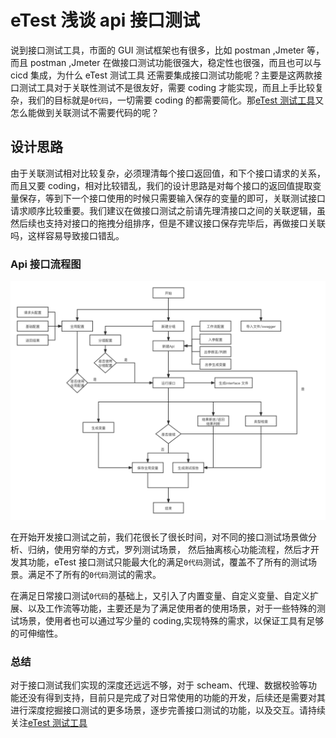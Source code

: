 # eTest 浅谈 api 接口测试

说到接口测试工具，市面的 GUI 测试框架也有很多，比如 postman ,Jmeter 等，而且 postman ,Jmeter 在做接口测试功能很强大，稳定性也很强，而且也可以与 cicd 集成，为什么 eTest 测试工具 还需要集成接口测试功能呢？主要是这两款接口测试工具对于关联性测试不是很友好，需要 coding 才能实现，而且上手比较复杂，我们的目标就是`0代码`，一切需要 coding 的都需要简化。那[eTest 测试工具](https://onepiece-smile.github.io/docs/#/)又怎么能做到关联测试不需要代码的呢？

## 设计思路

由于关联测试相对比较复杂，必须理清每个接口返回值，和下个接口请求的关系，而且又要 coding，相对比较错乱，我们的设计思路是对每个接口的返回值提取变量保存，等到下一个接口使用的时候只需要输入保存的变量的即可，关联测试接口请求顺序比较重要。我们建议在做接口测试之前请先理清接口之间的关联逻辑，虽然后续也支持对接口的拖拽分组排序，但是不建议接口保存完毕后，再做接口关联吗，这样容易导致接口错乱。

### Api 接口流程图

![logo](../img/api.png)

在开始开发接口测试之前，我们花很长了很长时间，对不同的接口测试场景做分析、归纳，使用穷举的方式，罗列测试场景，
然后抽离核心功能流程，然后才开发其功能，eTest 接口测试只能最大化的满足`0代码`测试，覆盖不了所有的测试场景。满足不了所有的`0代码`测试的需求。

在满足日常接口测试`0代码`的基础上，又引入了内置变量、自定义变量、自定义扩展、以及工作流等功能，主要还是为了满足使用者的使用场景，对于一些特殊的测试场景，使用者也可以通过写少量的 coding,实现特殊的需求，以保证工具有足够的可伸缩性。

### 总结

对于接口测试我们实现的深度还远远不够，对于 scheam、代理、数据校验等功能还没有得到支持，目前只是完成了对日常使用的功能的开发，后续还是需要对其进行深度挖掘接口测试的更多场景，逐步完善接口测试的功能，以及交互。请持续关注[eTest 测试工具](https://onepiece-smile.github.io/docs/#/)
